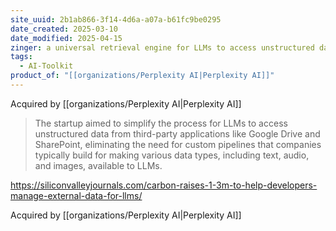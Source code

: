 ```yaml
---
site_uuid: 2b1ab866-3f14-4d6a-a07a-b61fc9be0295
date_created: 2025-03-10
date_modified: 2025-04-15
zinger: a universal retrieval engine for LLMs to access unstructured data from any source.
tags:
  - AI-Toolkit
product_of: "[[organizations/Perplexity AI|Perplexity AI]]"
---
```


Acquired by [[organizations/Perplexity AI|Perplexity AI]]
























































>The startup aimed to simplify the process for LLMs to access unstructured data from third-party applications like Google Drive and SharePoint, eliminating the need for custom pipelines that companies typically build for making various data types, including text, audio, and images, available to LLMs.

https://siliconvalleyjournals.com/carbon-raises-1-3m-to-help-developers-manage-external-data-for-llms/

Acquired by [[organizations/Perplexity AI|Perplexity AI]]
